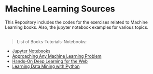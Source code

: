 # Machine Learning Sources

This Repository includes the codes for the exercises related to Machine Learning books. 
Also, the jupyter notebook examples for various topics.<br /><br />

>List of Books-Tutorials-Notebooks:

- [Jupyter Notebooks](https://github.com/gurkandyilmaz/courses-and-tutorials/tree/master/machine_learning/JupyterNotebooks)
- [Approaching Any Machine Learning Problem](https://github.com/gurkandyilmaz/courses-and-tutorials/tree/master/machine_learning/ApproachingAnyMachineLearningProblem)
- [Hands-On Deep Learning for the Web](https://github.com/gurkandyilmaz/courses-and-tutorials/tree/master/machine_learning/HandsOnDLforWeb)
- [Learning Data Mining with Python](https://github.com/gurkandyilmaz/courses-and-tutorials/tree/master/machine_learning/LearningDataMiningwithPython)

